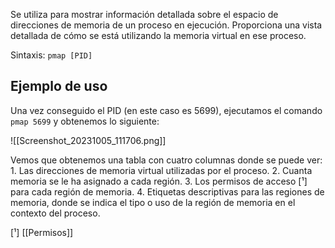 Se utiliza para mostrar información detallada sobre el espacio de direcciones de memoria de un proceso en ejecución. Proporciona una vista detallada de cómo se está utilizando la memoria virtual en ese proceso.

Sintaxis: `pmap [PID]`

## Ejemplo de uso

Una vez conseguido el PID (en este caso es 5699), ejecutamos el comando `pmap 5699` y obtenemos lo siguiente:

![[Screenshot_20231005_111706.png]]

Vemos que obtenemos una tabla con cuatro columnas donde se puede ver:
	1. Las direcciones de memoria virtual utilizadas por el proceso.
	2. Cuanta memoria se le ha asignado a cada región.
	3. Los permisos de acceso [¹] para cada región de memoria.
	4. Etiquetas descriptivas para las regiones de memoria, donde se indica el tipo o uso de la región de memoria en el contexto del proceso.


[¹] [[Permisos]]
